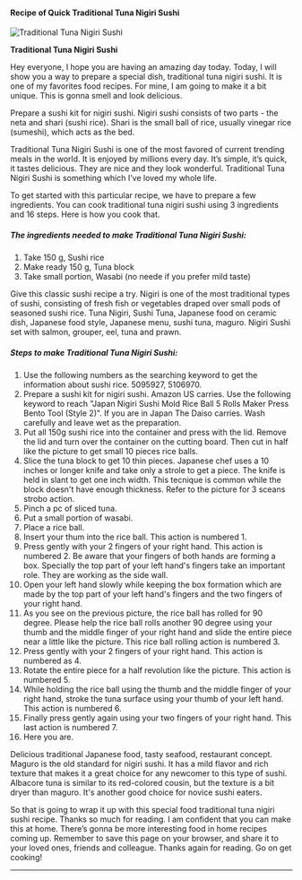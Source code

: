             

#### Recipe of Quick Traditional Tuna Nigiri Sushi

![Traditional Tuna Nigiri Sushi](https://img-global.cpcdn.com/recipes/b59a774de67f13dc/751x532cq70/traditional-tuna-nigiri-sushi-recipe-main-photo.jpg)

**Traditional Tuna Nigiri Sushi**

Hey everyone, I hope you are having an amazing day today. Today, I will show you a way to prepare a special dish, traditional tuna nigiri sushi. It is one of my favorites food recipes. For mine, I am going to make it a bit unique. This is gonna smell and look delicious.

Prepare a sushi kit for nigiri sushi. Nigiri sushi consists of two parts - the neta and shari (sushi rice). Shari is the small ball of rice, usually vinegar rice (sumeshi), which acts as the bed.

Traditional Tuna Nigiri Sushi is one of the most favored of current trending meals in the world. It is enjoyed by millions every day. It’s simple, it’s quick, it tastes delicious. They are nice and they look wonderful. Traditional Tuna Nigiri Sushi is something which I’ve loved my whole life.

To get started with this particular recipe, we have to prepare a few ingredients. You can cook traditional tuna nigiri sushi using 3 ingredients and 16 steps. Here is how you cook that.

##### The ingredients needed to make Traditional Tuna Nigiri Sushi:

1.  Take 150 g, Sushi rice
2.  Make ready 150 g, Tuna block
3.  Take small portion, Wasabi (no neede if you prefer mild taste)

Give this classic sushi recipe a try. Nigiri is one of the most traditional types of sushi, consisting of fresh fish or vegetables draped over small pods of seasoned sushi rice. Tuna Nigiri, Sushi Tuna, Japanese food on ceramic dish, Japanese food style, Japanese menu, sushi tuna, maguro. Nigiri Sushi set with salmon, grouper, eel, tuna and prawn.

##### Steps to make Traditional Tuna Nigiri Sushi:

1.  Use the following numbers as the searching keyword to get the information about sushi rice. 5095927, 5106970.
2.  Prepare a sushi kit for nigiri sushi. Amazon US carries. Use the following keyword to reach "Japan Nigiri Sushi Mold Rice Ball 5 Rolls Maker Press Bento Tool (Style 2)". If you are in Japan The Daiso carries. Wash carefully and leave wet as the preparation.
3.  Put all 150g sushi rice into the container and press with the lid. Remove the lid and turn over the container on the cutting board. Then cut in half like the picture to get small 10 pieces rice balls.
4.  Slice the tuna block to get 10 thin pieces. Japanese chef uses a 10 inches or longer knife and take only a strole to get a piece. The knife is held in slant to get one inch width. This tecnique is common while the block doesn't have enough thickness. Refer to the picture for 3 sceans strobo action.
5.  Pinch a pc of sliced tuna.
6.  Put a small portion of wasabi.
7.  Place a rice ball.
8.  Insert your thum into the rice ball. This action is numbered 1.
9.  Press gently with your 2 fingers of your right hand. This action is numbered 2. Be aware that your fingers of both hands are forming a box. Specially the top part of your left hand's fingers take an important role. They are working as the side wall.
10.  Open your left hand slowly while keeping the box formation which are made by the top part of your left hand's fingers and the two fingers of your right hand.
11.  As you see on the previous picture, the rice ball has rolled for 90 degree. Please help the rice ball rolls another 90 degree using your thumb and the middle finger of your right hand and slide the entire piece near a little like the picture. This rice ball rolling action is numbered 3.
12.  Press gently with your 2 fingers of your right hand. This action is numbered as 4.
13.  Rotate the entire piece for a half revolution like the picture. This action is numbered 5.
14.  While holding the rice ball using the thumb and the middle finger of your right hand, stroke the tuna surface using your thumb of your left hand. This action is numbered 6.
15.  Finally press gently again using your two fingers of your right hand. This last action is numbered 7.
16.  Here you are.

Delicious traditional Japanese food, tasty seafood, restaurant concept. Maguro is the old standard for nigiri sushi. It has a mild flavor and rich texture that makes it a great choice for any newcomer to this type of sushi. Albacore tuna is similar to its red-colored cousin, but the texture is a bit dryer than maguro. It's another good choice for novice sushi eaters.

So that is going to wrap it up with this special food traditional tuna nigiri sushi recipe. Thanks so much for reading. I am confident that you can make this at home. There’s gonna be more interesting food in home recipes coming up. Remember to save this page on your browser, and share it to your loved ones, friends and colleague. Thanks again for reading. Go on get cooking!

* * *